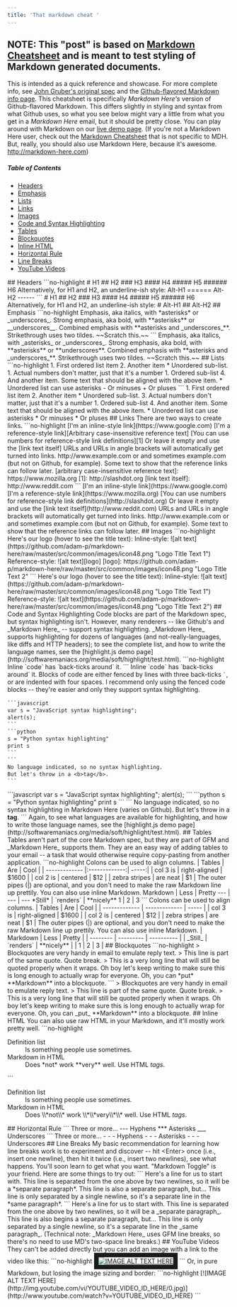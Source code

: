 ```yaml
---
title: 'That markdown cheat '
---
```

## NOTE: This "post" is based on [Markdown Cheatsheet](https://github.com/adam-p/markdown-here/wiki/Markdown-Cheatsheet) and is meant to test styling of Markdown generated documents.
This is intended as a quick reference and showcase. For more complete info, see [John Gruber's original spec](http://daringfireball.net/projects/markdown/) and the [Github-flavored Markdown info page](http://github.github.com/github-flavored-markdown/).
This cheatsheet is specifically _Markdown Here's_ version of Github-flavored Markdown. This differs slightly in styling and syntax from what Github uses, so what you see below might vary a little from what you get in a _Markdown Here_ email, but it should be pretty close.
You can play around with Markdown on our [live demo page](http://www.markdown-here.com/livedemo.html).
(If you're not a Markdown Here user, check out the [Markdown Cheatsheet](./Markdown-Cheatsheet) that is not specific to MDH. But, really, you should also use Markdown Here, because it's awesome. http://markdown-here.com)
##### Table of Contents
* [Headers](#headers)
* [Emphasis](#emphasis)
* [Lists](#lists)
* [Links](#links)
* [Images](#images)
* [Code and Syntax Highlighting](#code)
* [Tables](#tables)
* [Blockquotes](#blockquotes)
* [Inline HTML](#html)
* [Horizontal Rule](#hr)
* [Line Breaks](#lines)
* [YouTube Videos](#videos)
<a name="headers"/>
## Headers
```no-highlight
# H1
## H2
### H3
#### H4
##### H5
###### H6
Alternatively, for H1 and H2, an underline-ish style:
Alt-H1
======
Alt-H2
------
```
# H1
## H2
### H3
#### H4
##### H5
###### H6
Alternatively, for H1 and H2, an underline-ish style:
# Alt-H1
## Alt-H2
<a name="emphasis"/>
## Emphasis
```no-highlight
Emphasis, aka italics, with *asterisks* or _underscores_.
Strong emphasis, aka bold, with **asterisks** or __underscores__.
Combined emphasis with **asterisks and _underscores_**.
Strikethrough uses two tildes. ~~Scratch this.~~
```
Emphasis, aka italics, with _asterisks_ or _underscores_.
Strong emphasis, aka bold, with **asterisks** or **underscores**.
Combined emphasis with **asterisks and _underscores_**.
Strikethrough uses two tildes. ~~Scratch this.~~
<a name="lists"/>
## Lists
```no-highlight
1. First ordered list item
2. Another item
* Unordered sub-list.
1. Actual numbers don't matter, just that it's a number
1. Ordered sub-list
4. And another item.
Some text that should be aligned with the above item.
* Unordered list can use asterisks
- Or minuses
+ Or pluses
```
1. First ordered list item
2. Another item
* Unordered sub-list.
3. Actual numbers don't matter, just that it's a number
1. Ordered sub-list
4. And another item.
Some text that should be aligned with the above item.
* Unordered list can use asterisks
* Or minuses
* Or pluses
<a name="links"/>
## Links
There are two ways to create links.
```no-highlight
[I'm an inline-style link](https://www.google.com)
[I'm a reference-style link][Arbitrary case-insensitive reference text]
[You can use numbers for reference-style link definitions][1]
Or leave it empty and use the [link text itself]
URLs and URLs in angle brackets will automatically get turned into links.
http://www.example.com or <http://www.example.com> and sometimes
example.com (but not on Github, for example).
Some text to show that the reference links can follow later.
[arbitrary case-insensitive reference text]: https://www.mozilla.org
[1]: http://slashdot.org
[link text itself]: http://www.reddit.com
```
[I'm an inline-style link](https://www.google.com)
[I'm a reference-style link](https://www.mozilla.org)
[You can use numbers for reference-style link definitions](http://slashdot.org)
Or leave it empty and use the [link text itself](http://www.reddit.com)
URLs and URLs in angle brackets will automatically get turned into links.
http://www.example.com or <http://www.example.com> and sometimes
example.com (but not on Github, for example).
Some text to show that the reference links can follow later.
<a name="images"/>
## Images
```no-highlight
Here's our logo (hover to see the title text):
Inline-style:
![alt text](https://github.com/adam-p/markdown-here/raw/master/src/common/images/icon48.png "Logo Title Text 1")
Reference-style:
![alt text][logo]
[logo]: https://github.com/adam-p/markdown-here/raw/master/src/common/images/icon48.png "Logo Title Text 2"
```
Here's our logo (hover to see the title text):
Inline-style:
![alt text](https://github.com/adam-p/markdown-here/raw/master/src/common/images/icon48.png "Logo Title Text 1")
Reference-style:
![alt text](https://github.com/adam-p/markdown-here/raw/master/src/common/images/icon48.png "Logo Title Text 2")
<a name="code"/>
## Code and Syntax Highlighting
Code blocks are part of the Markdown spec, but syntax highlighting isn't. However, many renderers -- like Github's and _Markdown Here_ -- support syntax highlighting. _Markdown Here_ supports highlighting for dozens of languages (and not-really-languages, like diffs and HTTP headers); to see the complete list, and how to write the language names, see the [highlight.js demo page](http://softwaremaniacs.org/media/soft/highlight/test.html).
```no-highlight
Inline `code` has `back-ticks around` it.
```
Inline `code` has `back-ticks around` it.
Blocks of code are either fenced by lines with three back-ticks <code>`</code>, or are indented with four spaces. I recommend only using the fenced code blocks -- they're easier and only they support syntax highlighting.
<pre lang="no-highlight"><code>```javascript
var s = "JavaScript syntax highlighting";
alert(s);
```
```python
s = "Python syntax highlighting"
print s
```
```
No language indicated, so no syntax highlighting.
But let's throw in a &lt;b&gt;tag&lt;/b&gt;.
```
</code></pre>
```javascript
var s = "JavaScript syntax highlighting";
alert(s);
```
```python
s = "Python syntax highlighting"
print s
```
```
No language indicated, so no syntax highlighting in Markdown Here (varies on Github).
But let's throw in a <b>tag</b>.
```
Again, to see what languages are available for highlighting, and how to write those language names, see the [highlight.js demo page](http://softwaremaniacs.org/media/soft/highlight/test.html).
<a name="tables"/>
## Tables
Tables aren't part of the core Markdown spec, but they are part of GFM and _Markdown Here_ supports them. They are an easy way of adding tables to your email -- a task that would otherwise require copy-pasting from another application.
```no-highlight
Colons can be used to align columns.
| Tables | Are | Cool |
| ------------- |:-------------:| -----:|
| col 3 is | right-aligned | $1600 |
| col 2 is | centered | $12 |
| zebra stripes | are neat | $1 |
The outer pipes (|) are optional, and you don't need to make the raw Markdown line up prettily. You can also use inline Markdown.
Markdown | Less | Pretty
--- | --- | ---
*Still* | `renders` | **nicely**
1 | 2 | 3
```
Colons can be used to align columns.
| Tables | Are | Cool |
| ------------- | ------------- | ----- |
| col 3 is | right-aligned | $1600 |
| col 2 is | centered | $12 |
| zebra stripes | are neat | $1 |
The outer pipes (|) are optional, and you don't need to make the raw Markdown line up prettily. You can also use inline Markdown.
| Markdown | Less | Pretty |
| -------- | --------- | ---------- |
| _Still_ | `renders` | **nicely** |
| 1 | 2 | 3 |
<a name="blockquotes"/>
## Blockquotes
```no-highlight
> Blockquotes are very handy in email to emulate reply text.
> This line is part of the same quote.
Quote break.
> This is a very long line that will still be quoted properly when it wraps. Oh boy let's keep writing to make sure this is long enough to actually wrap for everyone. Oh, you can *put* **Markdown** into a blockquote.
```
> Blockquotes are very handy in email to emulate reply text.
> This line is part of the same quote.
Quote break.
> This is a very long line that will still be quoted properly when it wraps. Oh boy let's keep writing to make sure this is long enough to actually wrap for everyone. Oh, you can _put_ **Markdown** into a blockquote.
<a name="html"/>
## Inline HTML
You can also use raw HTML in your Markdown, and it'll mostly work pretty well.
```no-highlight
<dl>
<dt>Definition list</dt>
<dd>Is something people use sometimes.</dd>
<dt>Markdown in HTML</dt>
<dd>Does *not* work **very** well. Use HTML <em>tags</em>.</dd>
</dl>
```
<dl>
<dt>Definition list</dt>
<dd>Is something people use sometimes.</dd>
<dt>Markdown in HTML</dt>
<dd>Does \\*not\\* work \\*\\*very\\*\\* well. Use HTML <em>tags</em>.</dd>
</dl>
<a name="hr"/>
## Horizontal Rule
```
Three or more...
---
Hyphens
***
Asterisks
___
Underscores
```
Three or more...
- - -
Hyphens
- - -
Asterisks
- - -
Underscores
<a name="lines"/>
## Line Breaks
My basic recommendation for learning how line breaks work is to experiment and discover -- hit &lt;Enter&gt; once (i.e., insert one newline), then hit it twice (i.e., insert two newlines), see what happens. You'll soon learn to get what you want. "Markdown Toggle" is your friend.
Here are some things to try out:
```
Here's a line for us to start with.
This line is separated from the one above by two newlines, so it will be a *separate paragraph*.
This line is also a separate paragraph, but...
This line is only separated by a single newline, so it's a separate line in the *same paragraph*.
```
Here's a line for us to start with.
This line is separated from the one above by two newlines, so it will be a _separate paragraph_.
This line is also begins a separate paragraph, but...
This line is only separated by a single newline, so it's a separate line in the _same paragraph_.
(Technical note: _Markdown Here_ uses GFM line breaks, so there's no need to use MD's two-space line breaks.)
<a name="videos"/>
## YouTube Videos
They can't be added directly but you can add an image with a link to the video like this:
```no-highlight
<a href="http://www.youtube.com/watch?feature=player_embedded&v=8AkLfYOgIrE
" target="_blank"><img src="http://img.youtube.com/vi/8AkLfYOgIrE/0.jpg"
alt="IMAGE ALT TEXT HERE" width="240" height="180" border="10" /></a>
```
Or, in pure Markdown, but losing the image sizing and border:
```no-highlight
[![IMAGE ALT TEXT HERE](http://img.youtube.com/vi/YOUTUBE_VIDEO_ID_HERE/0.jpg)](http://www.youtube.com/watch?v=YOUTUBE_VIDEO_ID_HERE)
```
